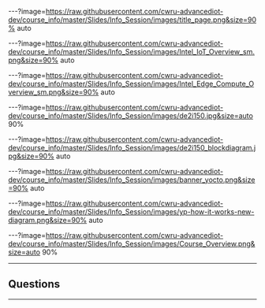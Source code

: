 
---?image=https://raw.githubusercontent.com/cwru-advancediot-dev/course_info/master/Slides/Info_Session/images/title_page.png&size=90% auto

---?image=https://raw.githubusercontent.com/cwru-advancediot-dev/course_info/master/Slides/Info_Session/images/Intel_IoT_Overview_sm.png&size=90% auto

---?image=https://raw.githubusercontent.com/cwru-advancediot-dev/course_info/master/Slides/Info_Session/images/Intel_Edge_Compute_Overview_sm.png&size=90% auto

---?image=https://raw.githubusercontent.com/cwru-advancediot-dev/course_info/master/Slides/Info_Session/images/de2i150.jpg&size=auto 90%

---?image=https://raw.githubusercontent.com/cwru-advancediot-dev/course_info/master/Slides/Info_Session/images/de2i150_blockdiagram.jpg&size=90% auto

---?image=https://raw.githubusercontent.com/cwru-advancediot-dev/course_info/master/Slides/Info_Session/images/banner_yocto.png&size=90% auto

---?image=https://raw.githubusercontent.com/cwru-advancediot-dev/course_info/master/Slides/Info_Session/images/yp-how-it-works-new-diagram.png&size=90% auto

---?image=https://raw.githubusercontent.com/cwru-advancediot-dev/course_info/master/Slides/Info_Session/images/Course_Overview.png&size=auto 90%


---

## Questions

---
